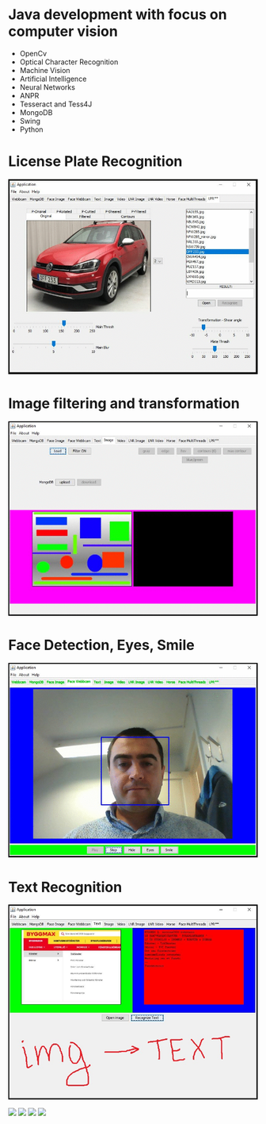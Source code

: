 # Java development with focus on computer vision

* OpenCv
* Optical Character Recognition
* Machine Vision 
* Artificial Intelligence
* Neural Networks
* ANPR
* Tesseract and Tess4J
* MongoDB 
* Swing
* Python

# License Plate Recognition	
![](info/LPR.gif)

# Image filtering and transformation 
![](info/imageFiltering.gif)

# Face Detection, Eyes, Smile
![](info/faceDetection.gif)

# Text Recognition
![](info/textRecognition.jpg)



![](info/page2.PNG)
![](info/page3.PNG)
![](info/page4.PNG)
![](info/page5.PNG)